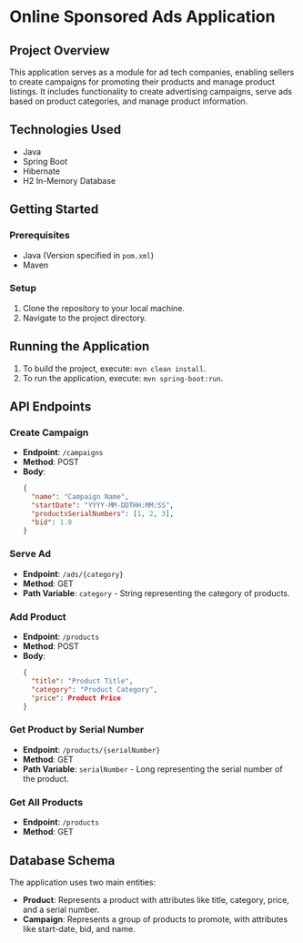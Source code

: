 # Online Sponsored Ads Application

## Project Overview

This application serves as a module for ad tech companies, enabling sellers to create campaigns for promoting their products and manage product listings. It includes functionality to create advertising campaigns, serve ads based on product categories, and manage product information.

## Technologies Used

- Java
- Spring Boot
- Hibernate
- H2 In-Memory Database

## Getting Started

### Prerequisites

- Java (Version specified in `pom.xml`)
- Maven

### Setup

1. Clone the repository to your local machine.
2. Navigate to the project directory.

## Running the Application

1. To build the project, execute: `mvn clean install`.
2. To run the application, execute: `mvn spring-boot:run`.

## API Endpoints

### Create Campaign

- **Endpoint**: `/campaigns`
- **Method**: POST
- **Body**:
  ```json
  {
    "name": "Campaign Name",
    "startDate": "YYYY-MM-DDTHH:MM:SS",
    "productsSerialNumbers": [1, 2, 3],
    "bid": 1.0
  }
  ```

### Serve Ad

- **Endpoint**: `/ads/{category}`
- **Method**: GET
- **Path Variable**: `category` - String representing the category of products.

### Add Product

- **Endpoint**: `/products`
- **Method**: POST
- **Body**:
  ```json
  {
    "title": "Product Title",
    "category": "Product Category",
    "price": Product Price
  }
  ```

### Get Product by Serial Number

- **Endpoint**: `/products/{serialNumber}`
- **Method**: GET
- **Path Variable**: `serialNumber` - Long representing the serial number of the product.

### Get All Products

- **Endpoint**: `/products`
- **Method**: GET

## Database Schema

The application uses two main entities:

- **Product**: Represents a product with attributes like title, category, price, and a serial number.
- **Campaign**: Represents a group of products to promote, with attributes like start-date, bid, and name.

```

```

